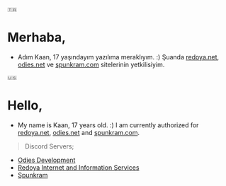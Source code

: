 `🇹🇷`
# Merhaba,
- Adım Kaan, 17 yaşındayım yazılıma meraklıyım. :) Şuanda [redoya.net](https://redoya.net), [odies.net](https://odies.net) ve [spunkram.com](https://spunkram.com) sitelerinin yetkilisiyim.

`🇺🇸`
# Hello,
- My name is Kaan, 17 years old. :) I am currently authorized for [redoya.net](https://redoya.net), [odies.net](https://odies.net) and [spunkram.com](https://spunkram.com).

> Discord Servers;
- [Odies Development](https://odies.net/dc)
- [Redoya Internet and Information Services](https://redoya.net/dc)
- [Spunkram](https://discord.spunkram.com)
